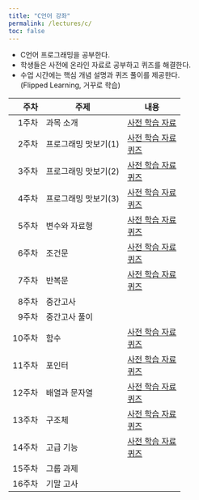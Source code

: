 ```yaml
---
title: "C언어 강좌"
permalink: /lectures/c/
toc: false
---
```


- C언어 프로그래밍을 공부한다.
- 학생들은 사전에 온라인 자료로 공부하고 퀴즈를 해결한다.
- 수업 시간에는 핵심 개념 설명과 퀴즈 풀이를 제공한다.<br />
(Flipped Learning, 거꾸로 학습)

| 주차 | 주제 | 내용 |
|--:|---|---|
|  1주차 | 과목 소개 | [사전 학습 자료](/lectures/c/week01/)    |
|  2주차 | 프로그래밍 맛보기(1) | [사전 학습 자료](/lectures/c/week02/)<br />[퀴즈](/lectures/c/quiz02/)  |
|  3주차 | 프로그래밍 맛보기(2) | [사전 학습 자료](/lectures/c/week03/)<br />[퀴즈](/lectures/c/quiz03/)  |
|  4주차 | 프로그래밍 맛보기(3) | [사전 학습 자료](/lectures/c/week04/)<br />[퀴즈](/lectures/c/quiz04/)  |
|  5주차 | 변수와 자료형 | [사전 학습 자료](/lectures/c/week05/)<br />[퀴즈](/lectures/c/quiz05/)  |
|  6주차 | 조건문 | [사전 학습 자료](/lectures/c/week06/)<br />[퀴즈](/lectures/c/quiz06/)  |
|  7주차 | 반복문 | [사전 학습 자료](/lectures/c/week07/)<br />[퀴즈](/lectures/c/quiz07/)  |
|  8주차 | 중간고사 ||
|  9주차 | 중간고사 풀이 ||
|  10주차 | 함수 | [사전 학습 자료](/lectures/c/week10/)<br />[퀴즈](/lectures/c/quiz10/)  |
|  11주차 | 포인터 | [사전 학습 자료](/lectures/c/week11/)<br />[퀴즈](/lectures/c/quiz11/)  |
|  12주차 | 배열과 문자열 | [사전 학습 자료](/lectures/c/week12/)<br />[퀴즈](/lectures/c/quiz12/)  |
|  13주차 | 구조체 | [사전 학습 자료](/lectures/c/week13/)<br />[퀴즈](/lectures/c/quiz13/)  |
|  14주차 | 고급 기능 | [사전 학습 자료](/lectures/c/week14/)<br />[퀴즈](/lectures/c/quiz14/)  |
|  15주차 | 그룹 과제 ||
|  16주차 | 기말 고사 ||
